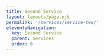 ```yaml
---
title: Second Service
layout: layouts/page.njk 
permalink: '/services/service-two/'
eleventyNavigation:
  key: Second Service
  parent: Services
  order: 0
---
```



